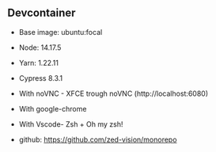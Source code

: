 ## Devcontainer

- Base image: ubuntu:focal
- Node: 14.17.5
- Yarn: 1.22.11
- Cypress 8.3.1
- With noVNC - XFCE trough noVNC (http://localhost:6080)
- With google-chrome
- With Vscode- Zsh + Oh my zsh!

- github: https://github.com/zed-vision/monorepo
